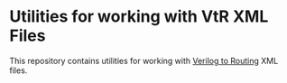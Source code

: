 # Utilities for working with VtR XML Files

This repository contains utilities for working with
[Verilog to Routing](https://verilogtorouting.org) XML files.

